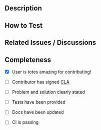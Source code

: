 <!--
	Thanks for the contribution 🙏

	As you are working on your changes, be aware of the following:
	- Development Guide: https://github.com/particle-iot/particle-cli#development
	- CI (travis) Reports: https://travis-ci.org/particle-iot/particle-cli
	- Helpful commands:
		> list available commands: `npm run`
		> run the CI tests locally: `npm run test:ci`
		> lint your code: `npm run lint`
		> run unit tests: `npm run test:unit`
		> run integration tests: `npm run test:integration`
		> run end-to-end tests: `npm run test:e2e` (requires setup - see: https://github.com/particle-iot/particle-cli/blob/master/test/README.md)

	Have any questions? Ask in them here and a maintainer will be happy to help :)
-->


## Description

<!--
	Write a brief description of the changes introduced by this PR: what problem(s) does it address? how does it solve them?
-->


## How to Test

<!--
	Please try to add automated tests which appropriately verify your changes! At the least, provide simple steps an end-user can manually perform in order to vet the update(s).
-->


## Related Issues / Discussions

<!--
	Link to the issue that is fixed by this PR (if there is one)
	e.g. Fixes #1234

	Link to an issue that is partially addressed by this PR (if there are any)
	e.g. Addresses #1234

	Link to related issues (if there are any)
	e.g. Related to #1234

	Link to any relevant community discussions
	e.g. As discussed here: https://community.particle.io/
-->


## Completeness

- [x] User is totes amazing for contributing!
- [ ] Contributor has signed [CLA](https://docs.google.com/a/particle.io/forms/d/1_2P-vRKGUFg5bmpcKLHO_qNZWGi5HKYnfrrkd-sbZoA/viewform)
- [ ] Problem and solution clearly stated
- [ ] Tests have been provided
- [ ] Docs have been updated
- [ ] CI is passing

